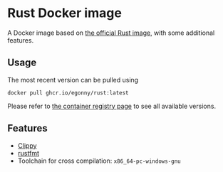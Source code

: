 # Rust Docker image

A Docker image based on [the official Rust image](https://hub.docker.com/_/rust), with some additional features. 

## Usage
The most recent version can be pulled using

```
docker pull ghcr.io/egonny/rust:latest
```

Please refer to [the container registry page](https://github.com/egonny/rust-docker/pkgs/container/rust) to see all available versions.

## Features

- [Clippy](https://github.com/rust-lang/rust-clippy)
- [rustfmt](https://github.com/rust-lang/rustfmt)
- Toolchain for cross compilation: `x86_64-pc-windows-gnu`
